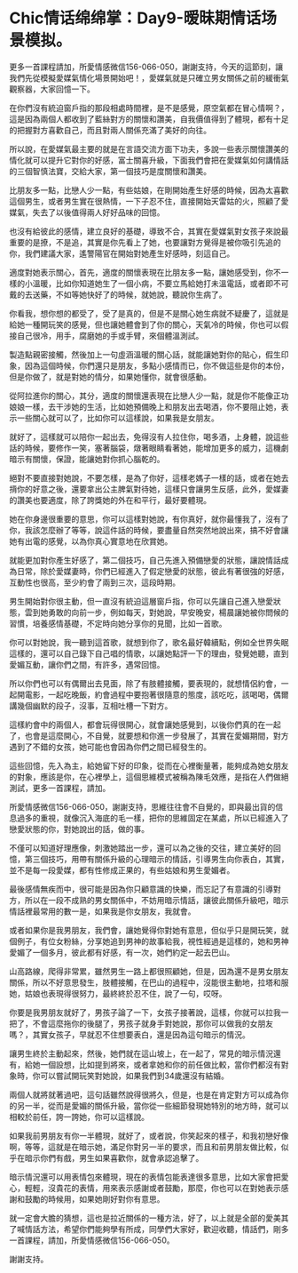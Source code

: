 # Chic情话绵绵掌：Day9-暧昧期情话场景模拟。

更多一首課程請加，所愛情感微信156-066-050，謝謝支持，今天的這節刻，讓我們先從模擬愛媒氣情化場景開始吧！，愛媒氣就是只確立男女關係之前的緩衝氣觀察器，大家回憶一下。

在你們沒有統迫窗戶指的那段相處時間裡，是不是感覺，原空氣都在冒心情啊？，這是因為兩個人都收到了藍絲對方的關懷和讚美，自我價值得到了體現，都有十足的把握對方喜歡自己，而且對兩人關係充滿了美好的向往。

所以說，在愛媒氣最主要的就是在言語交流方面下功夫，多說一些表示關懷讚美的情化就可以提升它對你的好感，富士關喜升級，下面我們會把在愛媒氣如何講情話的三個智慎法寶，交給大家，第一個技巧是度關懷和讚美。

比朋友多一點，比戀人少一點，有些姑娘，在剛開始產生好感的時候，因為太喜歡這個男生，或者男生實在很熱情，一下子忍不住，直接開始天雷姑的火，照顧了愛媒氣，失去了以後值得兩人好好品味的回憶。

也沒有給彼此的感情，建立良好的基礎，導致不合，其實在愛媒氣對女孩子來說最重要的是撩，不是追，其實是你先看上了她，也要讓對方覺得是被你吸引先追的你，我們建議大家，遙警陽官在開始對她產生好感時，刻這自己。

適度對她表示關心，首先，適度的關懷表現在比朋友多一點，讓她感受到，你不一樣的小溫暖，比如你知道她生了一個小病，不要立馬給她打未溫電話，或者即不可戴的去送藥，不如等她快好了的時候，就她說，聽說你生病了。

你看我，想你想的都受了，受了是真的，但是不是關心她生病就不疑慶了，這就是給她一種開玩笑的感覺，但也讓她體會到了你的關心，天氣冷的時候，你也可以假接自己很冷，用手，腐磨她的手或手臂，來個體溫測試。

製造點親密接觸，然後加上一句虛涵溫暖的關心話，就能讓她對你的貼心，假生印象，因為這個時候，你們還只是朋友，多點小感情而已，你不做這些是你的本份，但是你做了，就是對她的情分，如果她懂你，就會很感動。

從阿拉進你的關心，其分，適度的關懷還表現在比戀人少一點，就是你不能像正功娘娘一樣，去干涉她的生活，比如她預備晚上和朋友出去喝酒，你不要阻止她，表示一些關心就可以了，比如你可以這樣說，如果我是女朋友。

就好了，這樣就可以陪你一起出去，免得沒有人拉住你，喝多酒，上身體，說這些話的時候，要修作一笑，塞著腦袋，燉著眼睛看著她，能增加更多的威力，這機劇暗示有關懷，保證，能讓她對你抓心腦乾的。

絕對不要直接對她說，不要怎樣，是為了你好，這樣老媽子一樣的話，或者在她去揹你的好意之後，還要拿出公主脾氣對待她，這樣只會讓男生反感，此外，愛媒妻的讚美也要適度，除了誇獎她的外在和平行，最好要體現。

她在你身邊很重要的意思，你可以這樣對她說，有你真好，就你最懂我了，沒有了你，我該怎麼辦了等等，說這件話的時候，要盡量自然突然地說出來，搞不好會讓她有出電的感覺，以為你真心實意地在欣賞她。

就能更加對你產生好感了，第二個技巧，自己先進入預備戀愛的狀態，讓說情話成為日常，除於愛媒妻時，你們已經進入了假定戀愛的狀態，彼此有著很強的好感，互動性也很高，至少約會了兩到三次，這段時期。

男生開始對你很主動，但一直沒有統迫這層窗戶指，你可以先讓自己進入戀愛狀態，雲到她勇敢的向前一步，例如每天，對她說，早安晚安，楊晨讓她被你問候的習慣，培養感情基礎，不定時向她分享你的見聞，比如一首歌。

你可以對她說，我一聽到這首歌，就想到你了，歌名最好韓續點，例如全世界失眠這樣的，還可以自己錄下自己唱的情歌，以讓她點評一下的理由，發覺她聽，直到愛媚互動，讓你們之間，有許多，遇常回憶。

所以你們也可以有偶爾出去見面，除了有肢體接觸，要表現的，就想情侶約會，一起開電影，一起吃晚飯，約會過程中要抱著很隨意的態度，該吃吃，該喝喝，偶爾講幾個幽默的段子，沒事，互相吐槽一下對方。

這樣約會中的兩個人，都會玩得很開心，就會讓她感覺到，以後你們真的在一起了，也會是這麼開心，不自覺，就要想和你進一步發展了，其實在愛媚期間，對方遇到了不錯的女孩，她可能也會因為你們之間已經發生的。

這些回憶，先入為主，給她留下好的印象，從而在心裡衡量著，能夠成為她女朋友的對象，應該是你，在心裡學上，這個思維模式被稱為陳毛效應，是指在人們做絕測試，更多一首課程，請加。

所愛情感微信156-066-050，謝謝支持，思維往往會不自覺的，即與最出貨的信息過多的重視，就像沉入海底的毛一樣，把你的思維固定在某處，所以已經進入了戀愛狀態的你，對她說出的話，做的事。

不僅可以知道好理應像，刺激她踏出一步，還可以為之後的交往，建立美好的回憶，第三個技巧，用帶有關係升級的心理暗示的情話，引導男生向你表白，其實，並不是每一段愛媒，都有性修成正果的，有些姑娘和男生愛媚者。

最後感情無疾而中，很可能是因為你只顧意識的快樂，而忘記了有意識的引導對方，所以在一段不成熟的男女關係中，不妨用暗示情話，讓彼此關係升級吧，暗示情話裡最常用的數一是，如果我是你女朋友，我就會。

或者如果你是我男朋友，我們會，讓她覺得你對她有意思，但似乎只是開玩笑，就個例子，有位女粉絲，分享她追到男神的故事給我，視性經過是這樣的，她和男神愛媚了一個多月，彼此都有好感，有一次，她們約定一起去巴山。

山高路線，爬得非常累，雖然男生一路上都很照顧她，但是，因為還不是男女朋友關係，所以不好意思發生，肢體接觸，在巴山的過程中，沒能很主動地，拉塔和服她，姑娘也表現得很努力，最終終於忍不住，說了一句，哎呀。

你要是我男朋友就好了，男孩子論了一下，女孩子接著說，這樣，你就可以拉我一把了，不會這麼拖你的後腿了，男孩子就身手對她說，那你可以做我的女朋友嗎？，其實女孩子，早就忍不住想要表白，還是因為這句暗示的情況。

讓男生終於主動起來，然後，她們就在這山坡上，在一起了，常見的暗示情況還有，給她一個設想，比如提到將來，或者拿她和你的前任做比較，當你們都沒有對象時，你可以嘗試開玩笑對她說，如果我們到34歲還沒有結婚。

兩個人就將就著過吧，這句話雖然說得很將久，但是，也是在肯定對方可以成為你的另一半，從而是愛媚的關係升級，當你從一些細節發現她特別的地方時，就可以相較於前任，誇一誇她，你可以這樣說。

如果我前男朋友有你一半體現，就好了，或者說，你笑起來的樣子，和我初戀好像啊，等等，這就是在暗示她，滿足你對另一半的要求，而且和前男朋友做比較，似乎在暗示你們有戲，男生如果喜歡你，就會承認追擊了。

暗示情況還可以用表情包來體現，現在的表情包能表達很多意思，比如大家會把愛心，輕輕，沒貴花的表情，用來表示感謝或者鼓勵，那麼，你也可以在對她表示感謝和鼓勵的時候用，如果她剛好對你有意思。

就一定會大膽的猜想，這也是拉近關係的一種方法，好了，以上就是全部的愛美其了喊情話方法，希望你們能夠學有所成，同學們大家好，歡迎收聽，情話們，剛多一首課程，請加，所愛情感微信156-066-050。

謝謝支持。